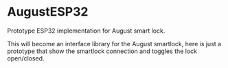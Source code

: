 # AugustESP32
Prototype ESP32 implementation for August smart lock.

This will become an interface library for the August smartlock, here is just a prototype that show the smartlock connection and toggles the lock open/closed.
